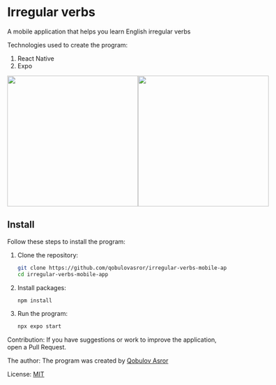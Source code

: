 # Irregular verbs

A mobile application that helps you learn English irregular verbs

Technologies used to create the program:
1. React Native
2. Expo

<div style="display: flex">
  <img width="300px" src="https://github.com/qobulovasror/irregular-verbs-mobile-app/assets/71517683/a231cd1e-c88d-4d36-b6ab-826e84466dc6.jpg"/>
  <img width="300px" src="https://github.com/qobulovasror/irregular-verbs-mobile-app/assets/71517683/d41924d6-d1f8-4441-b409-c175f358389d.jpg"/>
</div>




## Install

Follow these steps to install the program:

1. Clone the repository:
   ```bash
   git clone https://github.com/qobulovasror/irregular-verbs-mobile-app.git
   cd irregular-verbs-mobile-app
   ```
2. Install packages:
   ```bash
   npm install
   ```
3. Run the program:
   ```bash
   npx expo start
   ```

Contribution:
If you have suggestions or work to improve the application, open a Pull Request.

The author:
The program was created by [Qobulov Asror](https://github.com/qobulovasror)

License:
[MIT](https://github.com/qobulovasror/habit-tracker-mobile/blob/main/LICENSE)
